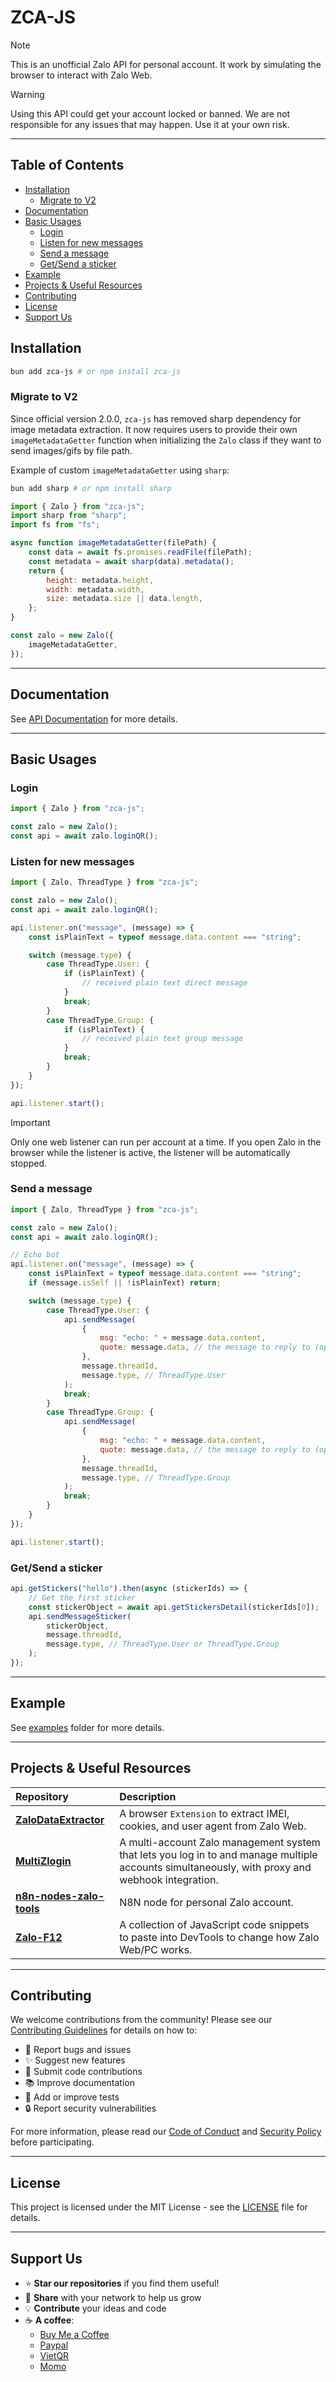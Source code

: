 # ZCA-JS

> [!NOTE]
> This is an unofficial Zalo API for personal account. It work by simulating the browser to interact with Zalo Web.

> [!WARNING]
> Using this API could get your account locked or banned. We are not responsible for any issues that may happen. Use it at your own risk.

---

## Table of Contents

-   [Installation](#installation)
    - [Migrate to V2](#migrate-to-v2)
-   [Documentation](#documentation)
-   [Basic Usages](#basic-usages)
    -   [Login](#login)
    -   [Listen for new messages](#listen-for-new-messages)
    -   [Send a message](#send-a-message)
    -   [Get/Send a sticker](#getsend-a-sticker)
-   [Example](#example)
-   [Projects & Useful Resources](#projects--useful-resources)
-   [Contributing](#contributing)
-   [License](#license)
-   [Support Us](#support-us)

## Installation

```bash
bun add zca-js # or npm install zca-js
```

### Migrate to V2

Since official version 2.0.0, `zca-js` has removed sharp dependency for image metadata extraction. It now requires users to provide their own `imageMetadataGetter` function when initializing the `Zalo` class if they want to send images/gifs by file path.

Example of custom `imageMetadataGetter` using `sharp`:

```bash
bun add sharp # or npm install sharp
```

```javascript
import { Zalo } from "zca-js";
import sharp from "sharp";
import fs from "fs";

async function imageMetadataGetter(filePath) {
    const data = await fs.promises.readFile(filePath);
    const metadata = await sharp(data).metadata();
    return {
        height: metadata.height,
        width: metadata.width,
        size: metadata.size || data.length,
    };
}

const zalo = new Zalo({
    imageMetadataGetter,
});
```

---

## Documentation

See [API Documentation](https://tdung.gitbook.io/zca-js) for more details.

---

## Basic Usages

### Login

```javascript
import { Zalo } from "zca-js";

const zalo = new Zalo();
const api = await zalo.loginQR();
```

### Listen for new messages

```javascript
import { Zalo, ThreadType } from "zca-js";

const zalo = new Zalo();
const api = await zalo.loginQR();

api.listener.on("message", (message) => {
    const isPlainText = typeof message.data.content === "string";

    switch (message.type) {
        case ThreadType.User: {
            if (isPlainText) {
                // received plain text direct message
            }
            break;
        }
        case ThreadType.Group: {
            if (isPlainText) {
                // received plain text group message
            }
            break;
        }
    }
});

api.listener.start();
```

> [!IMPORTANT]
> Only one web listener can run per account at a time. If you open Zalo in the browser while the listener is active, the listener will be automatically stopped.

### Send a message

```javascript
import { Zalo, ThreadType } from "zca-js";

const zalo = new Zalo();
const api = await zalo.loginQR();

// Echo bot
api.listener.on("message", (message) => {
    const isPlainText = typeof message.data.content === "string";
    if (message.isSelf || !isPlainText) return;

    switch (message.type) {
        case ThreadType.User: {
            api.sendMessage(
                {
                    msg: "echo: " + message.data.content,
                    quote: message.data, // the message to reply to (optional)
                },
                message.threadId,
                message.type, // ThreadType.User
            );
            break;
        }
        case ThreadType.Group: {
            api.sendMessage(
                {
                    msg: "echo: " + message.data.content,
                    quote: message.data, // the message to reply to (optional)
                },
                message.threadId,
                message.type, // ThreadType.Group
            );
            break;
        }
    }
});

api.listener.start();
```

### Get/Send a sticker

```javascript
api.getStickers("hello").then(async (stickerIds) => {
    // Get the first sticker
    const stickerObject = await api.getStickersDetail(stickerIds[0]);
    api.sendMessageSticker(
        stickerObject,
        message.threadId,
        message.type, // ThreadType.User or ThreadType.Group
    );
});
```

---

## Example

See [examples](examples) folder for more details.

---

## Projects & Useful Resources

<div align="center">

| Repository | Description |
|    :---    |    :---     |
| [**ZaloDataExtractor**](https://github.com/JustKemForFun/ZaloDataExtractor) | A browser `Extension` to extract IMEI, cookies, and user agent from Zalo Web. |
| [**MultiZlogin**](https://github.com/ChickenAI/multizlogin) | A multi-account Zalo management system that lets you log in to and manage multiple accounts simultaneously, with proxy and webhook integration. |
| [**n8n-nodes-zalo-tools**](https://github.com/ChickenAI/zalo-node) | N8N node for personal Zalo account. |
| [**Zalo-F12**](https://github.com/ElectroHeavenVN/Zalo-F12) | A collection of JavaScript code snippets to paste into DevTools to change how Zalo Web/PC works. |

</div>

---

## Contributing

We welcome contributions from the community! Please see our [Contributing Guidelines](CONTRIBUTING.md) for details on how to:

- 🐛 Report bugs and issues
- ✨ Suggest new features
- 🔧 Submit code contributions
- 📚 Improve documentation
- 🧪 Add or improve tests
- 🔒 Report security vulnerabilities

For more information, please read our [Code of Conduct](CODE_OF_CONDUCT.md) and [Security Policy](SECURITY.md) before participating.

---

## License

This project is licensed under the MIT License - see the [LICENSE](LICENSE) file for details.

---

## **Support Us**

- ⭐ **Star our repositories** if you find them useful!  
- 🔄 **Share** with your network to help us grow  
- 💡 **Contribute** your ideas and code    
- ☕ **A coffee**:
    - [Buy Me a Coffee](https://ko-fi.com/grosse)
    - [Paypal](https://www.paypal.com/paypalme/dungto213)
    - [VietQR](https://github.com/user-attachments/assets/e1f319d6-9d11-4082-8248-55b55e645caa)
    - [Momo](https://me.momo.vn/gMIMulsaUqsbf6iAiXt3)
